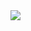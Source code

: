 <img src="https://capsule-render.vercel.app/api?type=Waving&color=E4CBF4&height=150&section=header&text=Johyeonna&fontSize=50" />
<img src="https://capsule-render.vercel.app/api?type=Waving&color=E4CBF4&height=150&section=footer />
